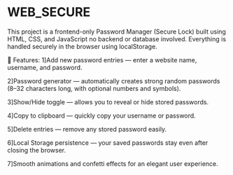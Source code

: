 # WEB_SECURE
This project is a frontend-only Password Manager (Secure Lock) built using HTML, CSS, and JavaScript no backend or database involved. Everything is handled securely in the browser using localStorage.

🔐 Features:
1]Add new password entries — enter a website name, username, and password.

2]Password generator — automatically creates strong random passwords (8–32 characters long, with optional numbers and symbols).

3]Show/Hide toggle — allows you to reveal or hide stored passwords.

4]Copy to clipboard — quickly copy your username or password.

5]Delete entries — remove any stored password easily.

6]Local Storage persistence — your saved passwords stay even after closing the browser.

7]Smooth animations and confetti effects for an elegant user experience.
